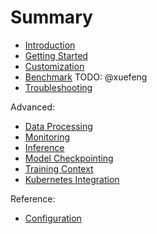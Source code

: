 # Summary

* [Introduction](./introduction.md)
* [Getting Started](./installation/index.md)
* [Customization](./getting-started/index.md)
* [Benchmark](./benchmark/index.md)  TODO: @xuefeng
* [Troubleshooting](./troubleshooting/index.md)


Advanced: 
* [Data Processing](./data-processing/index.md)
* [Monitoring](./monitoring/index.md)
* [Inference](./inference/index.md)
* [Model Checkpointing](./model-checkpointing/index.md)
* [Training Context](./training-context/index.md)
* [Kubernetes Integration](./kubernetes-integration/index.md)

Reference:

* [Configuration](./configuration/index.md)

